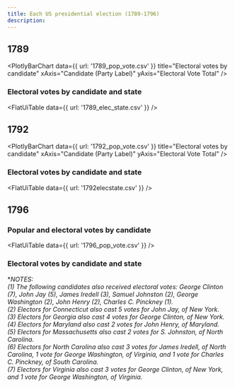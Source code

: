```yaml
---
title: Each US presidential election (1789-1796)
description: 
---
```


## 1789

<PlotlyBarChart
  data={{
    url: '1789_pop_vote.csv'
  }}
  title="Electoral votes by candidate"
  xAxis="Candidate (Party Label)"
  yAxis="Electoral Vote Total"
/>

### Electoral votes by candidate and state

<FlatUiTable
  data={{
    url: '1789_elec_state.csv'
  }}
 />

## 1792

<PlotlyBarChart
  data={{
    url: '1792_pop_vote.csv'
  }}
  title="Electoral votes by candidate"
  xAxis="Candidate (Party Label)"
  yAxis="Electoral Vote Total"
/>

### Electoral votes by candidate and state

<FlatUiTable
  data={{
    url: '1792elecstate.csv'
  }}
 />

## 1796

### Popular and electoral votes by candidate

<FlatUiTable
  data={{
    url: '1796_pop_vote.csv'
  }}
 />

### Electoral votes by candidate and state



**NOTES:<BR />
(1) The following candidates also received electoral votes: George Clinton (7), John Jay (5), James Iredell (3), Samuel Johnston (2), George Washington (2), John Henry (2), Charles C. Pinckney (1).<BR />
(2) Electors for Connecticut also cast 5 votes for John Jay, of New York.<BR />
(3) Electors for Georgia also cast 4 votes for George Clinton, of New York.<BR />
(4) Electors for Maryland also cast 2 votes for John Henry, of Maryland.<BR />
(5) Electors for Massachusetts also cast 2 votes for S. Johnston, of North Carolina.<BR />
(6) Electors for North Carolina also cast 3 votes for James Iredell, of North Carolina, 1 vote for George Washington, of Virginia, and 1 vote for Charles C. Pinckney, of South Carolina.<BR />
(7) Electors for Virginia also cast 3 votes for George Clinton, of New York, and 1 vote for George Washington, of Virginia.*

